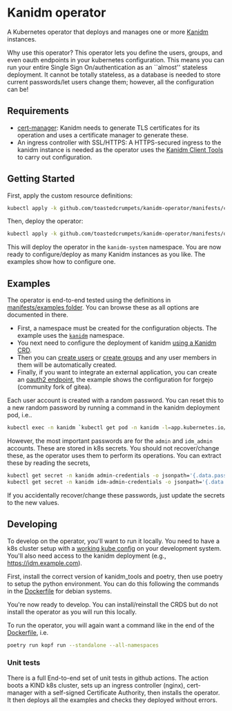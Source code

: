 # Kanidm operator

A Kubernetes operator that deploys and manages one or more [Kanidm](https://kanidm.com/) instances.

Why use this operator? This operator lets you define the users, groups, and even
oauth endpoints in your kubernetes configuration. This means you can run your
entire Single Sign On/authentication as an ``almost'' stateless deployment. It
cannot be totally stateless, as a database is needed to store current
passwords/let users change them; however, all the configuration can be! 

## Requirements

* [cert-manager](https://cert-manager.io/): Kanidm needs to generate TLS
certificates for its operation and uses a certificate manager to generate these. 
* An ingress controller with SSL/HTTPS: A HTTPS-secured ingress to the kanidm instance is needed as the operator uses the [Kanidm Client Tools](https://kanidm.github.io/kanidm/stable/client_tools.html) to carry out configuration.

## Getting Started

First, apply the custom resource definitions:

```bash
kubectl apply -k github.com/toastedcrumpets/kanidm-operator/manifests/crds?ref=master
```

Then, deploy the operator:

```bash
kubectl apply -k github.com/toastedcrumpets/kanidm-operator/manifests/operator?ref=master
```

This will deploy the operator in the `kanidm-system` namespace. You are now ready to configure/deploy as many Kanidm instances as you like. The examples show how to configure one.

## Examples

The operator is end-to-end tested using the definitions in [manifests/examples folder](manifests/examples). You can browse these as all options are documented in there.

* First, a namespace must be created for the configuration objects. The example uses the
[`kanidm`](manifests/examples/namespace.yaml) namespace.
* You next need to configure the deployment of kanidm [using a Kanidm CRD](manifests/examples/kanidm.yaml). 
* Then you can [create users](manifests/examples/users.yaml) or [create groups](manifests/examples/groups.yaml) and any user members in them will be automatically created. 
* Finally, if you want to integrate an external application, you can create an [oauth2 endpoint](manifests/examples/oauth2-client.taml), the example shows the configuration for forgejo (community fork of gitea). 

Each user account is created with a random password. You can reset this to a new random password by running a command in the kanidm deployment pod, i.e..

```bash
kubectl exec -n kanidm `kubectl get pod -n kanidm -l=app.kubernetes.io/name=kanidm -o name` -- kanidmd recover-account someusername
```

However, the most important passwords are for the `admin` and `idm_admin` accounts. These
are stored in k8s secrets. You should not recover/change these, as the operator uses them to perform its operations. You can extract these by reading the secrets,

```bash
kubectl get secret -n kanidm admin-credentials -o jsonpath='{.data.password}' | base64 --decode
kubectl get secret -n kanidm idm-admin-credentials -o jsonpath='{.data.password}' | base64 --decode
```

If you accidentally recover/change these passwords, just update the secrets to the new values.

## Developing

To develop on the operator, you'll want to run it locally.
You need to have a k8s cluster setup with a [working kube config](https://kubernetes.io/docs/concepts/configuration/organize-cluster-access-kubeconfig/) on your development system. You'll also need access to the kanidm deployment (e.g., https://idm.example.com).

First, install the correct version of kanidm_tools and poetry, then use poetry to setup the python environment. You can do this following the commands in the [Dockerfile](Dockerfile) for debian systems.

You're now ready to develop. You can install/reinstall the CRDS but do not install the operator as you will run this locally.

To run the operator, you will again want a command like in the end of the [Dockerfile](Dockerfile), i.e.

```bash
poetry run kopf run --standalone --all-namespaces 
```

### Unit tests

There is a full End-to-end set of unit tests in github actions. The action boots a KIND k8s cluster, sets up an ingress controller (nginx), cert-manager with a self-signed Certificate Authority, then installs the operator. It then deploys all the examples and checks they deployed without errors.
